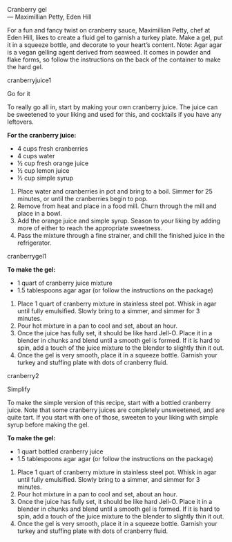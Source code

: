<div class="title">Cranberry gel</div>
<div class="credit">— Maximillian Petty, Eden Hill</div>

For a fun and fancy twist on cranberry sauce, Maximillian Petty, chef at Eden Hill, likes to create a fluid gel to garnish a turkey plate. Make a gel, put it in a squeeze bottle, and decorate to your heart’s content. Note: Agar agar is a vegan gelling agent derived from seaweed. It comes in powder and flake forms, so follow the instructions on the back of the container to make the hard gel. 

cranberryjuice1

Go for it
 
To really go all in, start by making your own cranberry juice. The juice can be sweetened to your liking and used for this, and cocktails if you have any leftovers. 

<strong>For the cranberry juice:</strong>
<ul>
  <li>4 cups fresh cranberries
  <li>4 cups water
  <li>½ cup fresh orange juice
  <li>½ cup lemon juice
  <li>½ cup simple syrup
</ul>

<ol>
  <li>Place water and cranberries in pot and bring to a boil. Simmer for 25 minutes, or until the cranberries begin to pop. 
  <li>Remove from heat and place in a food mill. Churn through the mill and place in a bowl. 
  <li>Add the orange juice and simple syrup. Season to your liking by adding more of either to reach the appropriate sweetness. 
  <li>Pass the mixture through a fine strainer, and chill the finished juice in the refrigerator. 
</ol>

cranberrygel1

<strong>To make the gel:</strong>
<ul>
  <li>1 quart of cranberry juice mixture
  <li>1.5 tablespoons agar agar (or follow the instructions on the package)
</ul>
 
<ol>
  <li>Place 1 quart of cranberry mixture in stainless steel pot. Whisk in agar until fully emulsified. Slowly bring to a simmer, and simmer for 3 minutes. 
  <li>Pour hot mixture in a pan to cool and set, about an hour. 
  <li>Once the juice has fully set, it should be like hard Jell-O. Place it in a blender in chunks and blend until a smooth gel is formed. If it is hard to spin, add a touch of the juice mixture to the blender to slightly thin it out. 
  <li>Once the gel is very smooth, place it in a squeeze bottle. Garnish your turkey and stuffing plate with dots of cranberry fluid.
</ol>

cranberry2

Simplify

To make the simple version of this recipe, start with a bottled cranberry juice. Note that some cranberry juices are completely unsweetened, and are quite tart. If you start with one of those, sweeten to your liking with simple syrup before making the gel. 

<strong>To make the gel:</strong>
<ul>
  <li>1 quart bottled cranberry juice
  <li>1.5 tablespoons agar agar (or follow the instructions on the package)
</ul>
 
<ol>
  <li>Place 1 quart of cranberry mixture in stainless steel pot. Whisk in agar until fully emulsified. Slowly bring to a simmer, and simmer for 3 minutes. 
  <li>Pour hot mixture in a pan to cool and set, about an hour. 
  <li>Once the juice has fully set, it should be like hard Jell-O. Place it in a blender in chunks and blend until a smooth gel is formed. If it is hard to spin, add a touch of the juice mixture to the blender to slightly thin it out. 
  <li>Once the gel is very smooth, place it in a squeeze bottle. Garnish your turkey and stuffing plate with dots of cranberry fluid.
</ol>

